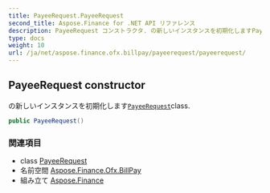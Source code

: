 ```yaml
---
title: PayeeRequest.PayeeRequest
second_title: Aspose.Finance for .NET API リファレンス
description: PayeeRequest コンストラクタ. の新しいインスタンスを初期化しますPayeeRequestclass.
type: docs
weight: 10
url: /ja/net/aspose.finance.ofx.billpay/payeerequest/payeerequest/
---
```

## PayeeRequest constructor

の新しいインスタンスを初期化します[`PayeeRequest`](../)class.

```csharp
public PayeeRequest()
```

### 関連項目

* class [PayeeRequest](../)
* 名前空間 [Aspose.Finance.Ofx.BillPay](../../payeerequest/)
* 組み立て [Aspose.Finance](../../../)


